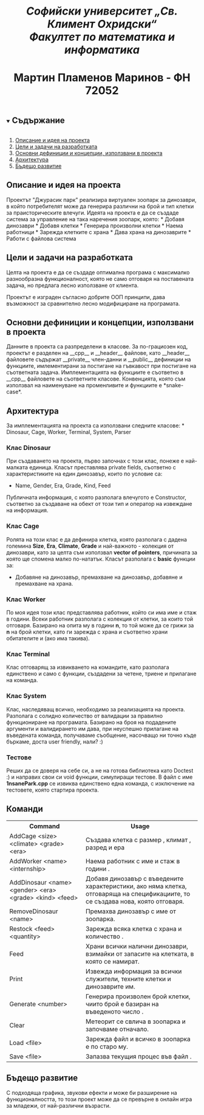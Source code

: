 <h1 align="center"><i>Софийски университет „Св. Климент Охридски“</br>Факултет по математика и информатика</i></h1>
<!-- <h1 align="center">Курсова работа по Обектно-ориентирано програмиране </br>Специалност: Информационни системи</h1> -->
<h1 align="center">Мартин Пламенов Маринов - ФН 72052</h1>

<details open="open">
  <summary><h2 style="display: inline-block">Съдържание</h2></summary>
  <ol>
    <li><a href="#default">Описание и идея на проекта</a></li>
    <li><a href="#tasks">Цели и задачи на разработката</a></li>
    <li><a href="#definitions">Основни дефиниции и концепции, използвани в проекта</a></li>
    <li><a href="#arhitecture">Архитектура</a></li>
    <li><a href="#future">Бъдещо развитие</a></li>
  </ol>
</details>

<h2 id="default">Описание и идея на проекта</h2>
  Проектът "Джурасик парк" реализира виртуален зоопарк за динозаври, в който потребителят може да генерира различни на брой и тип клетки за праисторическите влечуги. Идеята на проекта е да се създаде система за управление на така наречения зоопарк, която:
 * Добавя динозаври
 * Добавя клетки
 * Генерира произволни клетки
 * Наема работници
 * Зарежда клетките с храна
 * Дава храна на динозаврите
 * Работи с файлова система

<h2 id="tasks">Цели и задачи на разработката</h2>
  Целта на проекта е да се създаде оптимална програма с максималко разнообразна функционалност, която не само отговаря на поставената задача, но предлага лесно използване от клиента.
  
  Проектът е изграден съгласно добрите ООП принципи, дава възможност за сравнително лесно модифициране на програмата.
  
<h2 id="definitions">Основни дефиниции и концепции, използвани в проекта</h2>
  Данните в проекта са разпределени в класове. За по-грациозен код, проектът е разделен на __cpp__ и __header__ файлове, като __header__ файловете съдържат __private__ член-данни и __public__ дефиниции на функциите, имлементирани за постигане на гъвкавост при постигане на съответната задача. Имплементацията на функциите е съответно в __cpp__ файловете на съответните класове. Конвенцията, която съм използвал на наименуване на променливите и функциите е *snake-case*.

<h2 id="arhitecture">Архитектура</h2>
  За имплементацията на проекта са използвани следните класове:
  * Dinosaur, Cage, Worker, Terminal, System, Parser

### Клас Dinosaur
  При създаването на проекта, първо започнах с този клас, понеже е най-малката единица. Класът преставлява private fields, съответно с характеристиките на един динозавър, които по условие са:
  * Name, Gender, Era, Grade, Kind, Feed

  Публичната информация, с която разполага влечугото е Constructor, съответно за създаване на обект от този тип и оператор на извеждане на информация.
  
### Клас Cage
  Ролята на този клас е да дефинира клетка, която разполага с дадена големина __Size__, __Era__, __Climate__, __Grade__ и най-важното - колекция от динозаври, като за целта съм използвал __vector of pointers__, причината за която ще спомена малко по-нататък.
  Класът разполага с __basic__ функции за:
  * Добавяне на динозавър, премахване на динозавър, добавяне и премахване на храна.

### Клас Worker
  По моя идея този клас представлява работник, който си има име и стаж в години. Всеки работник разполага с колекция от клетки, за които той отговаря. Базирано на опита му в години __n__, то той може да се грижи за __n__ на брой клетки, като ги зарежда с храна и съответно храни обитателите и (ако има такива).
  
### Клас Terminal
  Клас отговарящ за извикването на командите, като разполага единствено и само с функции, създадени за четене, триене и прилагане на команда.
  
### Клас System
  Клас, наследяващ всичко, необходимо за реализацията на проекта. Разполага с солидно количество от валидации за правилно функциониране на програмата. Базирано на броя на подадените аргументи и валидирането им дава, при неуспешно прилагане на въведената команда, получаваме съобщение, насочващо ни точно къде бъркаме, доста user friendly, нали? :)
  
### Тестове
  Реших да се доверя на себе си, а не на готова библиотека като Doctest :) и направих свои си void функции, симулиращи тестове. В файл с име __1nsanePark.cpp__ се извиква единствено една команда, с изключение на тестовете, която стартира проекта.

## Команди 
  <table style="width:100%">
  <tr>
    <th>Command</th>
    <th>Usage</th>
  </tr>
  <tr>
    <td>AddCage &lt;size&gt; &lt;climate&gt; &lt;grade&gt; &lt;era&gt;</td>
    <td>Създава клетка с размер <size>, климат <climate>, разред <grade> и ера <era></td>
  </tr>
  <tr>
    <td>AddWorker &lt;name&gt; &lt;internship&gt;</td>
    <td>Наема работник с име <name> и стаж в години <internship>.</td>
  </tr>
  <tr>
    <td>AddDinosaur &lt;name&gt; &lt;gender&gt; &lt;era&gt; &lt;grade&gt; &lt;kind&gt; &lt;feed&gt;</td>
    <td>Добавя динозавър с въведените характеристики, ако няма клетка, отговаряща на спецификациите, то се създава нова, която отговаря.</tr>
  <tr>
  <tr>
    <td>RemoveDinosaur &lt;name&gt;</td>
    <td>Премахва динозавър с име <name> от зоопарка.</td>
  </tr>
  <tr>
    <td>Restock &lt;feed&gt; &lt;quantity&gt;</td>
    <td>Зарежда всяка клетка с храна <food> и количество <quantity>.</td>
  </tr>
  <tr>
    <td>Feed</td>
    <td>Храни всички налични динозаври, взимайки от запасите на клетката, в която се намират.</td>
  </tr>
  <tr>
    <td>Print</td>
    <td>Извежда информация за всички служители, техните клетки и динозаврите им.</td>
  </tr>
  <tr>
    <td>Generate &lt;number&gt;</td>
    <td>Генерира произволен брой клетки, чиито брой е базиран на въведеното число <number>.</td>
  </tr>
  <tr>
    <td>Clear</td>
    <td>Метеорит се свлича в зоопарка и започваме отначало.</td>
  </tr>
    <td>Load &lt;file&gt;</td>
    <td>Зарежда файл <file> и всичко в зоопарка е по старо му.</td>
  </tr>
  <tr>
    <td>Save &lt;file&gt;</td>
    <td>Запазва текущия процес във файл <file>.</td>
  </tr>
</table>

<h2 id="future">Бъдещо развитие</h2>
  С подходяща графика, звукови ефекти и може би разширение на функционалността, то този проект може да се превърне в онлайн игра за младежи, от най-различни възрасти. 
